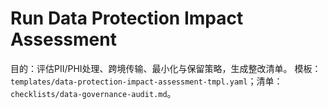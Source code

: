 # Run Data Protection Impact Assessment

目的：评估PII/PHI处理、跨境传输、最小化与保留策略，生成整改清单。
模板：`templates/data-protection-impact-assessment-tmpl.yaml`；清单：`checklists/data-governance-audit.md`。
